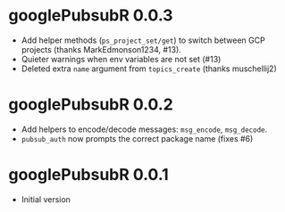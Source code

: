# googlePubsubR 0.0.3

* Add helper methods (`ps_project_set/get`) to switch between GCP projects (thanks MarkEdmonson1234,
 #13).
* Quieter warnings when env variables are not set (#13)
* Deleted extra `name` argument from `topics_create` (thanks muschellij2)

# googlePubsubR 0.0.2

* Add helpers to encode/decode messages: `msg_encode`, `msg_decode`.
* `pubsub_auth` now prompts the correct package name (fixes #6)

# googlePubsubR 0.0.1

* Initial version
